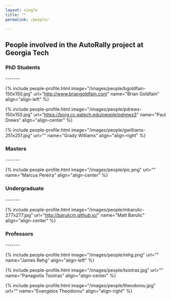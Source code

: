 ```yaml
---
layout: single
title: ""
permalink: /people/

---
```


<h2 class="page__title"> People involved in the AutoRally project at Georgia Tech</h2>

<h3 class="page__subtitle">PhD Students</h3>
-------

{% include people-profile.html image="/images/people/bgoldfain-150x150.jpg" url="http://www.briangoldfain.com" name="Brian Goldfain" align="align-left" %}

{% include people-profile.html image="/images/people/pdrews-150x150.jpg" url="https://borg.cc.gatech.edu/people/pdrews3" name="Paul Drews" align="align-center" %}

{% include people-profile.html image="/images/people/gwilliams-251x251.jpg" url="" name="Grady Williams" align="align-right" %}



<h3 class="page__subtitle">Masters</h3>
-------

{% include people-profile.html image="/images/people/pic.png" url="" name="Marcus Pereira" align="align-center" %}

<h3 class="page__subtitle">Undergraduate</h3>
-------

{% include people-profile.html image="/images/people/mbarulic-277x277.jpg" url="http://barulicm.github.io/" name="Matt Barulic" align="align-center" %}

<h3 class="page__subtitle">Professors</h3>
-------

{% include people-profile.html image="/images/people/rehg.png" url="" name="James Rehg" align="align-left" %}

{% include people-profile.html image="/images/people/tsiotras.jpg" url="" name="Panagiotis Tsiotras" align="align-center" %}

{% include people-profile.html image="/images/people/theodorou.jpg" url="" name="Evangelos Theodorou" align="align-right" %}